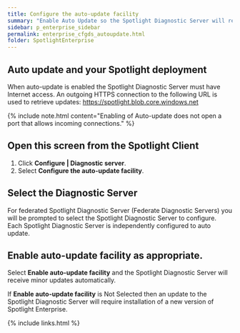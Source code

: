 ```yaml
---
title: Configure the auto-update facility
summary: "Enable Auto Update so the Spotlight Diagnostic Server will receive minor updates (scripts and configuration) automatically."
sidebar: p_enterprise_sidebar
permalink: enterprise_cfgds_autoupdate.html
folder: SpotlightEnterprise
---
```




## Auto update and your Spotlight deployment

When auto-update is enabled the Spotlight Diagnostic Server must have Internet access. An outgoing HTTPS connection to the following URL is used to retrieve updates: https://spotlight.blob.core.windows.net

{% include note.html content="Enabling of Auto-update does not open a port that allows incoming connections." %}

## Open this screen from the Spotlight Client

1. Click **Configure \| Diagnostic server**.
2. Select **Configure the auto-update facility**.

## Select the Diagnostic Server

For federated Spotlight Diagnostic Server (Federate Diagnostic Servers) you will be prompted to select the Spotlight Diagnostic Server to configure. Each Spotlight Diagnostic Server is independently configured to auto update.

## Enable auto-update facility as appropriate.

Select **Enable auto-update facility** and the Spotlight Diagnostic Server will receive minor updates automatically.

If **Enable auto-update facility** is Not Selected then an update to the Spotlight Diagnostic Server will require installation of a new version of Spotlight Enterprise.


{% include links.html %}
